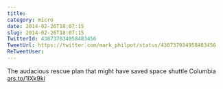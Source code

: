 ```yaml
---
title: 
category: micro
date: 2014-02-26T18:07:15
slug: 2014-02-26T18:07:15
TwitterId: 438737034958483456
TweetUrl: https://twitter.com/mark_philpot/status/438737034958483456
ReTweetUser: 
---
```


The audacious rescue plan that might have saved space shuttle Columbia [ars.to/1lXk9ki](http://ars.to/1lXk9ki)